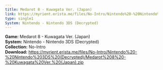 ```yaml
---
title: Medarot 8 - Kuwagata Ver. (Japan)
link: https://myrient.erista.me/files/No-Intro/Nintendo%20-%20Nintendo%203DS%20(Decrypted)/Medarot%208%20-%20Kuwagata%20Ver.%20(Japan).zip
type: single1
System: Nintendo - Nintendo 3DS (Decrypted)
---
```

<b>Game:</b> Medarot 8 - Kuwagata Ver. (Japan)<br>
<b>System:</b> Nintendo - Nintendo 3DS (Decrypted)<br>
<b>Collection:</b> No-Intro<br>
<b>Download:</b> https://myrient.erista.me/files/No-Intro/Nintendo%20-%20Nintendo%203DS%20(Decrypted)/Medarot%208%20-%20Kuwagata%20Ver.%20(Japan).zip